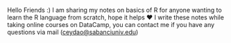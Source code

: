 Hello Friends :)
I am sharing my notes on basics of R for anyone wanting to learn the R language from scratch, hope it helps ❤️
I write these notes while taking online courses on DataCamp, you can contact me if you have any questions via mail (ceydao@sabanciuniv.edu)
